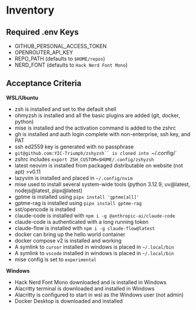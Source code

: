 # Inventory

## Required .env Keys

- GITHUB_PERSONAL_ACCESS_TOKEN
- OPENROUTER_API_KEY
- REPO_PATH (defaults to `$HOME/repos`)
- NERD_FONT (defaults to `Hack Nerd Font Mono`)

## Acceptance Criteria

**WSL/Ubuntu**

- zsh is installed and set to the default shell
- ohmyzsh is installed and all the basic plugins are added (git, docker, python)
- mise is installed and the activation command is added to the zshrc
- gh is installed and auth login complete with non-enterprise, ssh key, and PAT
- ssh ed2559 key is generated with no passphrase
- `git@github.com:YIC-Triumph/zshyzsh`` is cloned into `~/.config/`
- zshrc includes `export ZSH_CUSTOM=$HOME/.config/zshyzsh`
- latest neovim is installed from packaged distributable on website (not apt) >v0.11
- lazyvim is installed and placed in `~/.config/nvim`
- mise used to install several system-wide tools (python 3.12.9, uv@latest, nodejs@latest, pipx@latest)
- gptme is installed using `pipx install 'gptme[all]'`
- gptme-rag is installed using `pipx install gptme-rag`
- sst/opencode is installed
- claude-code is installed with `npm i -g @anthropic-ai/claude-code`
- claude-code is authenticated with a long running token
- claude-flow is installed with `npm i -g claude-flow@latest`
- docker can bring up the hello world container
- docker compose v2 is installed and working
- A symlink to `cursor` installed in windows is placed in `~/.local/bin`
- A symlink to `vscode` installed in windows is placed in `~/.local/bin`
- mise config is set to `experimental`

**Windows**

- Hack Nerd Font Mono downloaded and is installed in Windows
- Alacritty terminal is downloaded and installed in Windows
- Alacritty is configured to start in wsl as the Windows user (not admin)
- Docker Desktop is downloaded and installed
